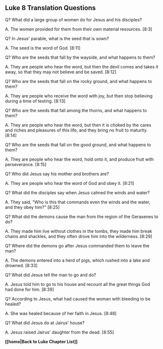 ## Luke 8 Translation Questions ##

Q? What did a large group of women do for Jesus and his disciples?

A. The women provided for them from their own material resources. [8:3]

Q? In Jesus' parable, what is the seed that is sown?

A. The seed is the word of God. [8:11]

Q? Who are the seeds that fall by the wayside, and what happens to them?

A. They are people who hear the word, but then the devil comes and takes it away, so that they may not believe and be saved. [8:12]

Q? Who are the seeds that fall on the rocky ground, and what happens to them?

A. They are people who receive the word with joy, but then stop believing during a time of testing. [8:13]

Q? Who are the seeds that fall among the thorns, and what happens to them?

A. They are people who hear the word, but then it is choked by the cares and riches and pleasures of this life, and they bring no fruit to maturity. [8:14]

Q? Who are the seeds that fall on the good ground, and what happens to them?

A. They are people who hear the word, hold onto it, and produce fruit with perseverance. [8:15]

Q? Who did Jesus say his mother and brothers are?

A. They are people who hear the word of God and obey it. [8:21]

Q? What did the disciples say when Jesus calmed the winds and water?

A. They said, "Who is this that commands even the winds and the water, and they obey him?" [8:25]

Q? What did the demons cause the man from the region of the Gerasenes to do?

A. They made him live without clothes in the tombs, they made him break chains and shackles, and they often drove him into the wilderness. [8:29]

Q? Where did the demons go after Jesus commanded them to leave the man?

A. The demons entered into a herd of pigs, which rushed into a lake and drowned. [8:33]

Q? What did Jesus tell the man to go and do?

A. Jesus told him to go to his house and recount all the great things God had done for him. [8:39]

Q? According to Jesus, what had caused the woman with bleeding to be healed?

A. She was healed because of her faith in Jesus. [8:48]

Q? What did Jesus do at Jairus' house?

A. Jesus raised Jairus' daughter from the dead. [8:55]

__[[home|Back to Luke Chapter List]]__

